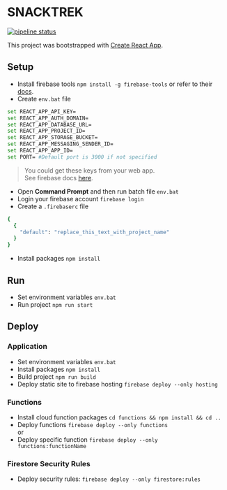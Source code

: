 # SNACKTREK

[![pipeline status](https://gitlab.com/ken11zer01/snacktreksociety/badges/master/pipeline.svg)](https://gitlab.com/ken11zer01/snacktreksociety/commits/master)

This project was bootstrapped with [Create React App](https://github.com/facebook/create-react-app).

## Setup
* Install firebase tools `npm install -g firebase-tools` or refer to their [docs](https://github.com/firebase/firebase-tools).
* Create `env.bat` file
```bash
set REACT_APP_API_KEY=
set REACT_APP_AUTH_DOMAIN=
set REACT_APP_DATABASE_URL=
set REACT_APP_PROJECT_ID=
set REACT_APP_STORAGE_BUCKET=
set REACT_APP_MESSAGING_SENDER_ID=
set REACT_APP_APP_ID=
set PORT= #Default port is 3000 if not specified
```
> You could get these keys from your web app.<br />
> See firebase docs [here](https://support.google.com/firebase/answer/7015592).

* Open **Command Prompt** and then run batch file `env.bat` 
* Login your firebase account `firebase login`
* Create a `.firebaserc` file
```bash
{
  {
    "default": "replace_this_text_with_project_name"
  }
}
```
* Install packages `npm install`

## Run
* Set environment variables `env.bat`
* Run project `npm run start`

## Deploy
### Application
* Set environment variables `env.bat`
* Install packages `npm install`
* Build project `npm run build`
* Deploy static site to firebase hosting `firebase deploy --only hosting`

### Functions
* Install cloud function packages `cd functions && npm install && cd ..`
* Deploy functions `firebase deploy --only functions`
<br />or
* Deploy specific function `firebase deploy --only functions:functionName`

### Firestore Security Rules
* Deploy security rules: `firebase deploy --only firestore:rules`